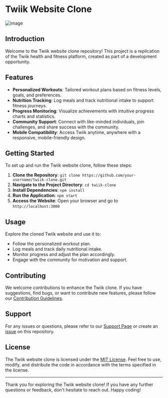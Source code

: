 # Twiik Website Clone

![image](https://github.com/anzilabdulhakkim/Twiik-website/assets/113758293/9ab0d0e8-4819-4400-83be-1a8a3e941b93)


## Introduction

Welcome to the Twiik website clone repository! 
This project is a replication of the Twiik health and fitness platform, created as part of a development opportunity.

## Features

- **Personalized Workouts**: Tailored workout plans based on fitness levels, goals, and preferences.
- **Nutrition Tracking**: Log meals and track nutritional intake to support fitness journeys.
- **Progress Monitoring**: Visualize achievements with intuitive progress charts and statistics.
- **Community Support**: Connect with like-minded individuals, join challenges, and share success with the community.
- **Mobile Compatibility**: Access Twiik anytime, anywhere with a responsive, mobile-friendly design.

## Getting Started

To set up and run the Twiik website clone, follow these steps:

1. **Clone the Repository**: `git clone https://github.com/your-username/twiik-clone.git`
2. **Navigate to the Project Directory**: `cd twiik-clone`
3. **Install Dependencies**: `npm install`
4. **Run the Application**: `npm start`
5. **Access the Website**: Open your browser and go to `http://localhost:3000`

## Usage

Explore the cloned Twiik website and use it to:

- Follow the personalized workout plan.
- Log meals and track daily nutritional intake.
- Monitor progress and adjust the plan accordingly.
- Engage with the community for motivation and support.

## Contributing

We welcome contributions to enhance the Twiik clone. 
If you have suggestions, find bugs, or want to contribute new features, please follow our [Contribution Guidelines](CONTRIBUTING.md).

## Support

For any issues or questions, 
please refer to our [Support Page](https://twiik.com/support) or 
create an [issue](https://github.com/your-username/twiik-clone/issues) on this repository.

## License

The Twiik website clone is licensed under the [MIT License](LICENSE). 
Feel free to use, modify, and distribute the code in accordance with the terms specified in the license.

---

Thank you for exploring the Twiik website clone! 
If you have any further questions or feedback, don't hesitate to reach out. Happy coding!


